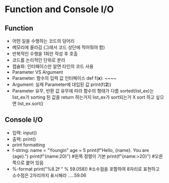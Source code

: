# Function and Console I/O

## Function

- 어떤 일을 수행하는 코드의 덩어리
- 메모리에 올라감 (그래서 코드 상단에 적어줘야 함)
- 반복적인 수행을 1회만 작성 후 호출
- 코드를 논리적인 단위로 분리
- 캡슐화: 인터페이스만 알면 타인의 코드 사용
- Parameter VS Argument
- Parameter: 함수의 입력 값 인터페이스 
   def f(**x**):
        ~~~~
- Argument: 실제 Parameter에 대입된 값
   print(f(**2**))
- Parameter 유무, 반환 값 유무에 따라 함수의 형태가 다름
sorted(list_ex)는 list_ex가 sorting 된 값을 return 하는거지 list_ex가 sort되는거 X
sort 하고 싶으면 list_ex.sort()

## Console I/O

- 입력: input()
- 출력: print()
- print formatting
- f-string:
   name = "Youngin"
   age = 5
   print(f"Hello, {name}. You are {age}.")
   print(f"{name:20}")  #왼쪽 정렬이 기본
   print(f"{name:>20}") #오른쪽으로 붙어 있음
- %-format
   print("%8.2f " % 59.058)) #소수점을 포함하여 8자리로 표현하고 소수점은 2자리까지 표시해라
   .....59.06